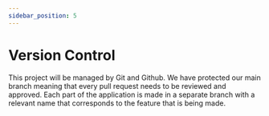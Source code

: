 ```yaml
---
sidebar_position: 5
---
```


# Version Control

This project will be managed by Git and Github. We have protected our main branch meaning that every pull request needs to be reviewed and approved. Each part of the application is made in a separate branch with a relevant name that corresponds to the feature that is being made.